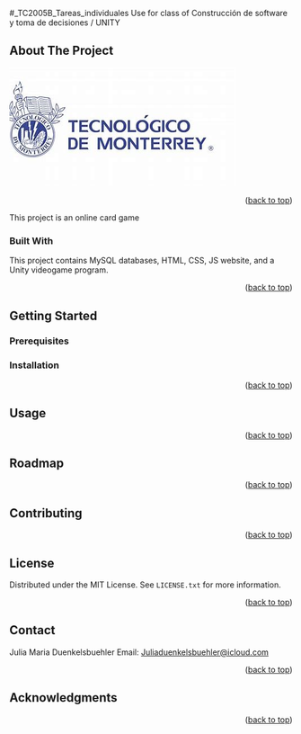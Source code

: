 #<A01784399>_TC2005B_Tareas_individuales
Use for class of Construcción de software y toma de decisiones / UNITY


<!-- Improved compatibility of back to top link: See: https://github.com/othneildrew/Best-README-Template/pull/73 -->
<a name="readme-top"></a>



<!-- PROJECT SHIELDS -->
<!--







<!-- ABOUT THE PROJECT -->
## About The Project
![Tec](https://github.com/juliaduenk/Tareas_individuales/blob/caab78932a8e1988f4dc8662788562b62e668bb5/download.jpg)
<p align="right">(<a href="#readme-top">back to top</a>)</p>
This project is an online card game





### Built With

This project contains MySQL databases, HTML, CSS, JS website, and a Unity videogame program.

<p align="right">(<a href="#readme-top">back to top</a>)</p>



<!-- GETTING STARTED -->
## Getting Started

### Prerequisites



### Installation



<p align="right">(<a href="#readme-top">back to top</a>)</p>



<!-- USAGE EXAMPLES -->
## Usage

<p align="right">(<a href="#readme-top">back to top</a>)</p>



<!-- ROADMAP -->
## Roadmap



<p align="right">(<a href="#readme-top">back to top</a>)</p>



<!-- CONTRIBUTING -->
## Contributing



<p align="right">(<a href="#readme-top">back to top</a>)</p>



<!-- LICENSE -->
## License

Distributed under the MIT License. See `LICENSE.txt` for more information.

<p align="right">(<a href="#readme-top">back to top</a>)</p>



<!-- CONTACT -->
## Contact

Julia Maria Duenkelsbuehler 
Email: Juliaduenkelsbuehler@icloud.com
<p align="right">(<a href="#readme-top">back to top</a>)</p>



<!-- ACKNOWLEDGMENTS -->
## Acknowledgments


<p align="right">(<a href="#readme-top">back to top</a>)</p>

